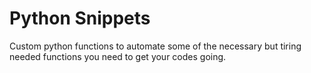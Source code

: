 
# Python Snippets

Custom python functions to automate some of the necessary but tiring needed functions you need to get your codes going.